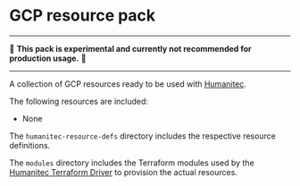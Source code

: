 # GCP resource pack

---

:construction: __This pack is experimental and currently not recommended for production usage.__ :construction:

---

A collection of GCP resources ready to be used with [Humanitec](https://humanitec.com/).

The following resources are included:

* None

The `humanitec-resource-defs` directory includes the respective resource definitions.

The `modules` directory includes the Terraform modules used by the [Humanitec Terraform Driver](https://developer.humanitec.com/integration-and-extensions/drivers/generic-drivers/terraform/) to provision the actual resources.
